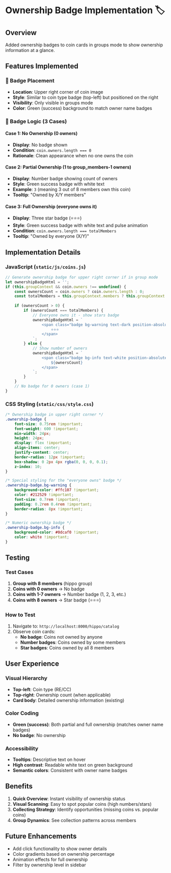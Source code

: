 # Ownership Badge Implementation 🏷️

## Overview
Added ownership badges to coin cards in groups mode to show ownership information at a glance.

## Features Implemented

### 📍 Badge Placement
- **Location**: Upper right corner of coin image
- **Style**: Similar to coin type badge (top-left) but positioned on the right
- **Visibility**: Only visible in groups mode
- **Color**: Green (success) background to match owner name badges

### 🎯 Badge Logic (3 Cases)

#### Case 1: No Ownership (0 owners)
- **Display**: No badge shown
- **Condition**: `coin.owners.length === 0`
- **Rationale**: Clean appearance when no one owns the coin

#### Case 2: Partial Ownership (1 to group_members-1 owners)
- **Display**: Number badge showing count of owners
- **Style**: Green success badge with white text
- **Example**: `3` (meaning 3 out of 8 members own this coin)
- **Tooltip**: "Owned by X/Y members"

#### Case 3: Full Ownership (everyone owns it)
- **Display**: Three star badge (⭐⭐⭐)
- **Style**: Green success badge with white text and pulse animation
- **Condition**: `coin.owners.length === totalMembers`
- **Tooltip**: "Owned by everyone (X/Y)"

## Implementation Details

### JavaScript (`static/js/coins.js`)
```javascript
// Generate ownership badge for upper right corner if in group mode
let ownershipBadgeHtml = '';
if (this.groupContext && coin.owners !== undefined) {
    const ownersCount = coin.owners ? coin.owners.length : 0;
    const totalMembers = this.groupContext.members ? this.groupContext.members.length : 0;
    
    if (ownersCount > 0) {
        if (ownersCount === totalMembers) {
            // Everyone owns it - show stars badge
            ownershipBadgeHtml = `
                <span class="badge bg-warning text-dark position-absolute top-0 end-0 m-2 ownership-badge" title="Owned by everyone">
                    ⭐⭐⭐
                </span>
            `;
        } else {
            // Show number of owners
            ownershipBadgeHtml = `
                <span class="badge bg-info text-white position-absolute top-0 end-0 m-2 ownership-badge" title="Owned by ${ownersCount} member${ownersCount > 1 ? 's' : ''}">
                    ${ownersCount}
                </span>
            `;
        }
    }
    // No badge for 0 owners (case 1)
}
```

### CSS Styling (`static/css/style.css`)
```css
/* Ownership badge in upper right corner */
.ownership-badge {
    font-size: 0.75rem !important;
    font-weight: 600 !important;
    min-width: 24px;
    height: 24px;
    display: flex !important;
    align-items: center;
    justify-content: center;
    border-radius: 12px !important;
    box-shadow: 0 2px 4px rgba(0, 0, 0, 0.1);
    z-index: 10;
}

/* Special styling for the "everyone owns" badge */
.ownership-badge.bg-warning {
    background-color: #ffc107 !important;
    color: #212529 !important;
    font-size: 0.7rem !important;
    padding: 0.2rem 0.4rem !important;
    border-radius: 8px !important;
}

/* Numeric ownership badge */
.ownership-badge.bg-info {
    background-color: #0dcaf0 !important;
    color: white !important;
}
```

## Testing

### Test Cases
1. **Group with 8 members** (hippo group)
2. **Coins with 0 owners** → No badge
3. **Coins with 1-7 owners** → Number badge (1, 2, 3, etc.)
4. **Coins with 8 owners** → Star badge (⭐⭐⭐)

### How to Test
1. Navigate to: `http://localhost:8000/hippo/catalog`
2. Observe coin cards:
   - **No badge**: Coins not owned by anyone
   - **Number badges**: Coins owned by some members
   - **Star badges**: Coins owned by all 8 members

## User Experience

### Visual Hierarchy
- **Top-left**: Coin type (RE/CC)
- **Top-right**: Ownership count (when applicable)
- **Card body**: Detailed ownership information (existing)

### Color Coding
- **Green (success)**: Both partial and full ownership (matches owner name badges)
- **No badge**: No ownership

### Accessibility
- **Tooltips**: Descriptive text on hover
- **High contrast**: Readable white text on green background
- **Semantic colors**: Consistent with owner name badges

## Benefits

1. **Quick Overview**: Instant visibility of ownership status
2. **Visual Scanning**: Easy to spot popular coins (high numbers/stars)
3. **Collecting Strategy**: Identify opportunities (missing coins vs. popular coins)
4. **Group Dynamics**: See collection patterns across members

## Future Enhancements

- Add click functionality to show owner details
- Color gradients based on ownership percentage
- Animation effects for full ownership
- Filter by ownership level in sidebar
